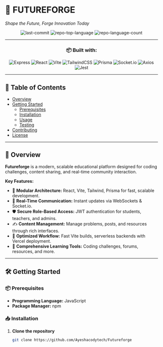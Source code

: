 # 🚀 FUTUREFORGE

*Shape the Future, Forge Innovation Today*

<div align="center">
  
![last-commit](https://img.shields.io/github/last-commit/Ayeshacodytech/Futureforge?style=flat&logo=git&logoColor=white&color=0080ff)
![repo-top-language](https://img.shields.io/github/languages/top/Ayeshacodytech/Futureforge?style=flat&color=0080ff)
![repo-language-count](https://img.shields.io/github/languages/count/Ayeshacodytech/Futureforge?style=flat&color=0080ff)

---

### 📦 Built with:

![Express](https://img.shields.io/badge/Express-000000.svg?style=flat&logo=Express&logoColor=white)
![React](https://img.shields.io/badge/React-61DAFB.svg?style=flat&logo=React&logoColor=black)
![Vite](https://img.shields.io/badge/Vite-646CFF.svg?style=flat&logo=Vite&logoColor=white)
![TailwindCSS](https://img.shields.io/badge/TailwindCSS-38B2AC.svg?style=flat&logo=TailwindCSS&logoColor=white)
![Prisma](https://img.shields.io/badge/Prisma-2D3748.svg?style=flat&logo=Prisma&logoColor=white)
![Socket.io](https://img.shields.io/badge/Socket.io-010101.svg?style=flat&logo=socketdotio&logoColor=white)
![Axios](https://img.shields.io/badge/Axios-5A29E4.svg?style=flat&logo=Axios&logoColor=white)
![Jest](https://img.shields.io/badge/Jest-C21325.svg?style=flat&logo=Jest&logoColor=white)

</div>

---

## 📖 Table of Contents

- [Overview](#overview)
- [Getting Started](#getting-started)
  - [Prerequisites](#prerequisites)
  - [Installation](#installation)
  - [Usage](#usage)
  - [Testing](#testing)
- [Contributing](#contributing)
- [License](#license)

---

## 📝 Overview

**Futureforge** is a modern, scalable educational platform designed for coding challenges, content sharing, and real-time community interaction.  

**Key Features:**

- 🧩 **Modular Architecture:** React, Vite, Tailwind, Prisma for fast, scalable development.
- 🔗 **Real-Time Communication:** Instant updates via WebSockets & Socket.io.
- 🛡️ **Secure Role-Based Access:** JWT authentication for students, teachers, and admins.
- ✍️ **Content Management:** Manage problems, posts, and resources through rich interfaces.
- 🚀 **Optimized Workflow:** Fast Vite builds, serverless backends with Vercel deployment.
- 🎯 **Comprehensive Learning Tools:** Coding challenges, forums, resources, and more.

---

## 🛠️ Getting Started

### 📦 Prerequisites

- **Programming Language:** JavaScript
- **Package Manager:** npm

### 📥 Installation

1. **Clone the repository**

   ```bash
   git clone https://github.com/Ayeshacodytech/Futureforge
